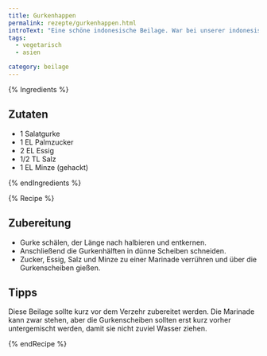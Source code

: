 ```yaml
---
title: Gurkenhappen
permalink: rezepte/gurkenhappen.html
introText: "Eine schöne indonesische Beilage. War bei unserer indonesischen Reistafel dabei."
tags:
  - vegetarisch
  - asien

category: beilage
---
```


{% Ingredients %}

## Zutaten

- 1 Salatgurke
- 1 EL Palmzucker
- 2 EL Essig
- 1/2 TL Salz
- 1 EL Minze (gehackt)

{% endIngredients %}

{% Recipe %}

## Zubereitung

- Gurke schälen, der Länge nach halbieren und entkernen.
- Anschließend die Gurkenhälften in dünne Scheiben schneiden.
- Zucker, Essig, Salz und Minze zu einer Marinade verrühren und über die Gurkenscheiben gießen.

## Tipps

Diese Beilage sollte kurz vor dem Verzehr zubereitet werden. Die Marinade kann zwar stehen, aber die Gurkenscheiben sollten erst kurz vorher untergemischt werden, damit sie nicht zuviel Wasser ziehen.

{% endRecipe %}
